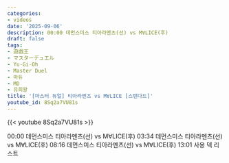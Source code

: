 ```yaml
---
categories:
- videos
date: '2025-09-06'
description: 00:00 데먼스미스 티아라멘츠(선) vs M∀LICE(후)
draft: false
tags:
- 遊戯王
- マスターデュエル
- Yu-Gi-Oh
- Master Duel
- 마듀
- MD
- 유희왕
title: '[마스터 듀얼] 티아라멘츠 vs M∀LICE [스탠다드]'
youtube_id: 8Sq2a7VU81s
---
```



{{< youtube 8Sq2a7VU81s >}}

00:00 데먼스미스 티아라멘츠(선) vs M∀LICE(후)
03:34 데먼스미스 티아라멘츠(선) vs M∀LICE(후)
08:16 데먼스미스 티아라멘츠(선) vs M∀LICE(후)
13:01 사용 덱 리스트